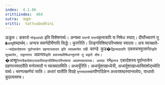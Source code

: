 ```yaml
---
index:  4.1.66
vrittiindex:  464
sutra:  ऊङुतः
vritti:  tattvabodhini 
---
```


ऊङुतः। ङकारो `नोङ्धात्वोः` इति विशेषणार्थः। अन्यथा `यगाग्वै` `यगाग्वै`इत्यत्रापि स निषेधः स्यात्। दीर्घोच्चारणं तु `�आश्रू`शब्दार्थम्। अन्यत्र सवर्णदीर्घेणापि सिद्धेः। कुरुरिति। लिङ्गविशिष्टपरिभाषया स्वादयः। अत्र व्याचक्षते---`यद्येकादेशस्य पूर्वान्तत्वेन ग्रहणात्स्वादय इति व्याख्यायेत तर्हि `काण्डे` `कुड�ए`इत्यादावपि `एकवचनमुत्सर्गतः`इति सुःप्रवर्तत, तद्वारणाय `अप्रत्ययः`इति प्रसज्यप्रतिषेधाभ्युपगमे तु प्रकृते दोषः। `�आश्रू`रित्यत्रैकादेशाऽभावाल्लिङ्गविशिष्टपरिभाषाया आवश्यकत्वाच्च। अतएव `रमे`इत्यत्र `एकादेशस्य पूर्वान्तत्वेन ग्रहणात्स्वादयैति मनोरमादौ न व्याख्यातमिति। अध्वर्युरिति। अध्वर्युशाखाध्येत्री, अध्वर्युशाखाध्यायिवंशोद्भवेति वार्थः। चरणलक्षणेयं जातिः। अध्वरं यातीति विग्रहे `मृगय्यादयष्चे`त्यौणादिकेन अध्वरशब्दस्यान्तलोपः, याधातोः कुप्रत्ययश्च।

